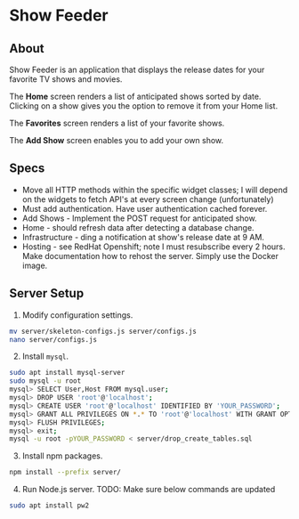 # Show Feeder

## About
Show Feeder is an application that displays the release dates for
your favorite TV shows and movies.

The **Home** screen renders a list of anticipated shows sorted
by date. Clicking on a show gives you the option to remove it from
your Home list.

The **Favorites** screen renders a list of your favorite shows.

The **Add Show** screen enables you to add your own show.

## Specs
* Move all HTTP methods within the specific widget classes; I will depend on
  the widgets to fetch API's at every screen change (unfortunately)
* Must add authentication. Have user authentication cached forever.
* Add Shows - Implement the POST request for anticipated show.
* Home - should refresh data after detecting a database change.
* Infrastructure - ding a notification at show's release date at 9 AM.
* Hosting - see RedHat Openshift; note I must resubscribe every 2 hours. Make
  documentation how to rehost the server. Simply use the Docker image.

## Server Setup
1. Modify configuration settings.
```bash
mv server/skeleton-configs.js server/configs.js
nano server/configs.js
```

2. Install `mysql`.
```bash
sudo apt install mysql-server
sudo mysql -u root
mysql> SELECT User,Host FROM mysql.user;
mysql> DROP USER 'root'@'localhost';
mysql> CREATE USER 'root'@'localhost' IDENTIFIED BY 'YOUR_PASSWORD';
mysql> GRANT ALL PRIVILEGES ON *.* TO 'root'@'localhost' WITH GRANT OPTION;
mysql> FLUSH PRIVILEGES;
mysql> exit;
mysql -u root -pYOUR_PASSWORD < server/drop_create_tables.sql
```

3. Install npm packages.
```bash
npm install --prefix server/
```

4. Run Node.js server. TODO: Make sure below commands are updated
```bash
sudo apt install pw2
```
